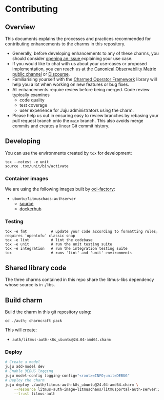 # Contributing

## Overview

This documents explains the processes and practices recommended for contributing enhancements to the charms in this repository.

- Generally, before developing enhancements to any of these charms, you should consider [opening an issue
  ](https://github.com/canonical/litmus-operators/issues) explaining your use case.
- If you would like to chat with us about your use-cases or proposed implementation, you can reach
  us at the [Canonical Observability Matrix public channel](https://matrix.to/#/#cos:ubuntu.com)
  or [Discourse](https://discourse.charmhub.io/).
- Familiarising yourself with the [Charmed Operator Framework](https://juju.is/docs/sdk) library
  will help you a lot when working on new features or bug fixes.
- All enhancements require review before being merged. Code review typically examines
  - code quality
  - test coverage
  - user experience for Juju administrators using the charm.
- Please help us out in ensuring easy to review branches by rebasing your pull request branch onto
  the `main` branch. This also avoids merge commits and creates a linear Git commit history.

## Developing

You can use the environments created by `tox` for development:

```shell
tox --notest -e unit
source .tox/unit/bin/activate
```

### Container images

We are using the following images built by [oci-factory](https://github.com/canonical/oci-factory):
- `ubuntu/litmuschaos-authserver`
  - [source](https://github.com/canonical/litmuschaos-authserver-rock)
  - [dockerhub](https://hub.docker.com/r/ubuntu/litmuschaos-authserver)


### Testing

```shell
tox -e fmt           # update your code according to formatting rules; requires `opentofu` classic snap
tox -e lint          # lint the codebase
tox -e unit          # run the unit testing suite
tox -e integration   # run the integration testing suite
tox                  # runs 'lint' and 'unit' environments
```

## Shared library code

The three charms contained in this repo share the litmus-libs dependency whose source is in ./libs.

## Build charm

Build the charm in this git repository using:

```shell
cd ./auth; charmcraft pack
```

This will create:
- `auth/litmus-auth-k8s_ubuntu@24.04-amd64.charm`

### Deploy

```bash
# Create a model
juju add-model dev
# Enable DEBUG logging
juju model-config logging-config="<root>=INFO;unit=DEBUG"
# Deploy the charm
juju deploy ./auth/litmus-auth-k8s_ubuntu@24.04-amd64.charm \
    --resource litmus-auth-image=litmuschaos/litmusportal-auth-server:3.19.0 \
    --trust litmus-auth
```
